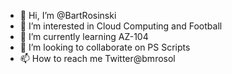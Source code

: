 - 👋 Hi, I’m @BartRosinski
- 👀 I’m interested in Cloud Computing and Football
- 🌱 I’m currently learning AZ-104
- 💞️ I’m looking to collaborate on PS Scripts
- 📫 How to reach me Twitter@bmrosol

<!---
BartRosinski/BartRosinski is a ✨ special ✨ repository because its `README.md` (this file) appears on your GitHub profile.
You can click the Preview link to take a look at your changes.
--->

